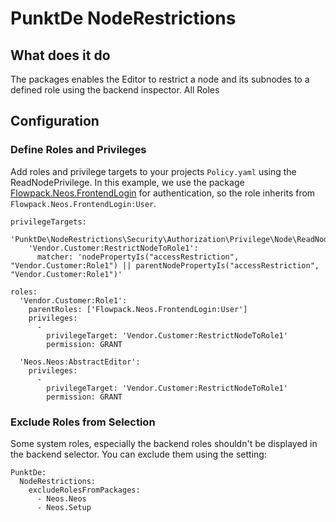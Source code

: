 # PunktDe NodeRestrictions

## What does it do

The packages enables the Editor to restrict a node and its subnodes to a defined role using the backend inspector. All Roles 


## Configuration

### Define Roles and Privileges

Add roles and privilege targets to your projects `Policy.yaml` using the ReadNodePrivilege. 
In this example, we use the package [Flowpack.Neos.FrontendLogin](https://github.com/Flowpack/Flowpack.Neos.FrontendLogin) for authentication, so the role inherits from `Flowpack.Neos.FrontendLogin:User`.

    privilegeTargets:
      'PunktDe\NodeRestrictions\Security\Authorization\Privilege\Node\ReadNodePrivilege':
        'Vendor.Customer:RestrictNodeToRole1':
          matcher: 'nodePropertyIs("accessRestriction", "Vendor.Customer:Role1") || parentNodePropertyIs("accessRestriction", "Vendor.Customer:Role1")'
    
    roles:
      'Vendor.Customer:Role1':
        parentRoles: ['Flowpack.Neos.FrontendLogin:User']
        privileges:
          -
            privilegeTarget: 'Vendor.Customer:RestrictNodeToRole1'
            permission: GRANT

	  'Neos.Neos:AbstractEditor':
	    privileges:
	      -
	        privilegeTarget: 'Vendor.Customer:RestrictNodeToRole1'
	        permission: GRANT
	        
### Exclude Roles from Selection

Some system roles, especially the backend roles shouldn't be displayed in the backend selector. You can exclude them using the setting: 

	PunktDe:
	  NodeRestrictions:
	    excludeRolesFromPackages:
	      - Neos.Neos
	      - Neos.Setup
